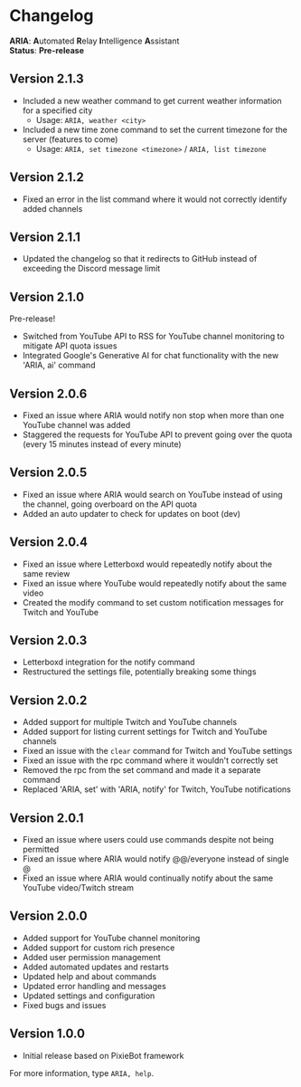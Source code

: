 # Changelog

**ARIA**: **A**utomated **R**elay **I**ntelligence **A**ssistant  
**Status**: **Pre-release**

## Version 2.1.3
- Included a new weather command to get current weather information for a specified city
    - Usage: `ARIA, weather <city>`
- Included a new time zone command to set the current timezone for the server (features to come)
    - Usage: `ARIA, set timezone <timezone>` / `ARIA, list timezone`

## Version 2.1.2
- Fixed an error in the list command where it would not correctly identify added channels

## Version 2.1.1
- Updated the changelog so that it redirects to GitHub instead of exceeding the Discord message limit

## Version 2.1.0
Pre-release!
- Switched from YouTube API to RSS for YouTube channel monitoring to mitigate API quota issues
- Integrated Google's Generative AI for chat functionality with the new 'ARIA, ai' command

## Version 2.0.6
- Fixed an issue where ARIA would notify non stop when more than one YouTube channel was added
- Staggered the requests for YouTube API to prevent going over the quota (every 15 minutes instead of every minute)

## Version 2.0.5
- Fixed an issue where ARIA would search on YouTube instead of using the channel, going overboard on the API quota
- Added an auto updater to check for updates on boot (dev)

## Version 2.0.4
- Fixed an issue where Letterboxd would repeatedly notify about the same review
- Fixed an issue where YouTube would repeatedly notify about the same video
- Created the modify command to set custom notification messages for Twitch and YouTube

## Version 2.0.3
- Letterboxd integration for the notify command
- Restructured the settings file, potentially breaking some things

## Version 2.0.2
- Added support for multiple Twitch and YouTube channels
- Added support for listing current settings for Twitch and YouTube channels
- Fixed an issue with the `clear` command for Twitch and YouTube settings
- Fixed an issue with the rpc command where it wouldn't correctly set
- Removed the rpc from the set command and made it a separate command
- Replaced 'ARIA, set' with 'ARIA, notify' for Twitch, YouTube notifications

## Version 2.0.1
- Fixed an issue where users could use commands despite not being permitted
- Fixed an issue where ARIA would notify @@/everyone instead of single @
- Fixed an issue where ARIA would continually notify about the same YouTube video/Twitch stream

## Version 2.0.0
- Added support for YouTube channel monitoring
- Added support for custom rich presence
- Added user permission management
- Added automated updates and restarts
- Updated help and about commands
- Updated error handling and messages
- Updated settings and configuration
- Fixed bugs and issues

## Version 1.0.0
- Initial release based on PixieBot framework

For more information, type `ARIA, help`.
